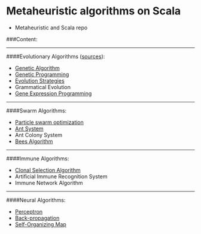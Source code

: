 Metaheuristic algorithms on Scala
=================================
+ Metaheuristic and Scala repo

###Content:

-------------------------------

####Evolutionary Algorithms ([sources](http://github.com/immediatus/metaheuristic-algorithms/tree/master/evolutionary#evolutionary-algorithms)):
* [Genetic Algorithm](http://en.wikipedia.org/wiki/Genetic_algorithm "wikipedia")
* [Genetic Programming](http://en.wikipedia.org/wiki/Genetic_programming "wikipedia")
* [Evolution Strategies](http://en.wikipedia.org/wiki/Evolution_strategy "wikipedia")
* Grammatical Evolution
* [Gene Expression Programming](http://en.wikipedia.org/wiki/Gene_expression_programming "wikipedia")

-------------------------------

####Swarm Algorithms:
* [Particle swarm optimization](http://en.wikipedia.org/wiki/Particle_swarm_optimization "wikipedia")
* [Ant System](http://en.wikipedia.org/wiki/Ant_colony_optimization "wikipedia")
* Ant Colony System
* [Bees Algorithm](http://en.wikipedia.org/wiki/Bees_algorithm "wikipedia")

-------------------------------

####Immune Algorithms:
* [Clonal Selection Algorithm](http://en.wikipedia.org/wiki/Clonal_Selection_Algorithm "wikipedia")
* Artificial Immune Recognition System
* Immune Network Algorithm

-------------------------------

####Neural Algorithms:
* [Perceptron](http://en.wikipedia.org/wiki/Perceptron "wikipedia")
* [Back-propagation](http://en.wikipedia.org/wiki/Backpropagation "wikipedia")
* [Self-Organizing Map](http://en.wikipedia.org/wiki/Self-organizing_map "wikipedia")
